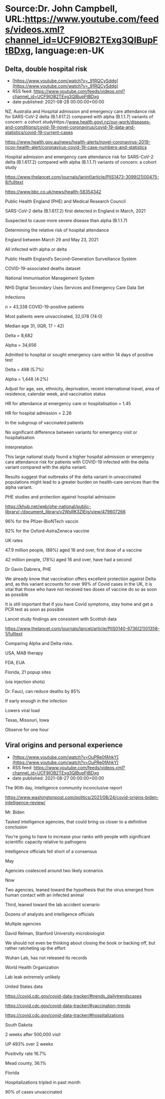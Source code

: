 # Source:Dr. John Campbell, URL:https://www.youtube.com/feeds/videos.xml?channel_id=UCF9IOB2TExg3QIBupFtBDxg, language:en-UK

## Delta, double hospital risk
 - [https://www.youtube.com/watch?v=_91RQCySddg](https://www.youtube.com/watch?v=_91RQCySddg)
 - RSS feed: https://www.youtube.com/feeds/videos.xml?channel_id=UCF9IOB2TExg3QIBupFtBDxg
 - date published: 2021-08-28 00:00:00+00:00

NZ, Australia and Hospital admission and emergency care attendance risk for SARS-CoV-2 delta (B.1.617.2) compared with alpha (B.1.1.7) variants of concern: a cohort studyhttps://www.health.govt.nz/our-work/diseases-and-conditions/covid-19-novel-coronavirus/covid-19-data-and-statistics/covid-19-current-cases

https://www.health.gov.au/news/health-alerts/novel-coronavirus-2019-ncov-health-alert/coronavirus-covid-19-case-numbers-and-statistics

Hospital admission and emergency care attendance risk for SARS-CoV-2 delta (B.1.617.2) compared with alpha (B.1.1.7) variants of concern: a cohort study

https://www.thelancet.com/journals/laninf/article/PIIS1473-3099(21)00475-8/fulltext

https://www.bbc.co.uk/news/health-58354342

Public Health England (PHE) and Medical Research Council

SARS-CoV-2 delta (B.1.617.2) first detected in England in March, 2021

Suspected to cause more severe disease than alpha (B.1.1.7)

Determining the relative risk of hospital attendance

England between March 29 and May 23, 2021

All infected with alpha or delta

Public Health England’s Second-Generation Surveillance System

COVID-19-associated deaths dataset

National Immunisation Management System

NHS Digital Secondary Uses Services and Emergency Care Data Set

Infections

n = 43,338 COVID-19-positive patients

Most patients were unvaccinated, 32,078 (74·0)

Median age 31, (IQR, 17 – 42)

Delta = 8,682

Alpha = 34,656

Admitted to hospital or sought emergency care within 14 days of positive test

Delta = 498 (5.7%)

Alpha = 1,448 (4·2%)

Adjust for age, sex, ethnicity, deprivation, recent international travel, area of residence, calendar week, and vaccination status

HR for attendance at emergency care or hospitalisation = 1.45

HR for hospital admission = 2.26

In the subgroup of vaccinated patients

No significant difference between variants for emergency visit or hospitalisation

Interpretation

This large national study found a higher hospital admission or emergency care attendance risk for patients with COVID-19 infected with the delta variant compared with the alpha variant. 

Results suggest that outbreaks of the delta variant in unvaccinated populations might lead to a greater burden on health-care services than the alpha variant.

PHE studies and protection against hospital admission

https://khub.net/web/phe-national/public-library/-/document_library/v2WsRK3ZlEig/view/479607266

96% for the Pfizer-BioNTech vaccin

92% for the Oxford-AstraZeneca vaccine

UK rates

47.9 million people, (88%) aged 16 and over, first dose of a vaccine

42 million people, (78%) aged 16 and over, have had a second

Dr Gavin Dabrera, PHE

We already know that vaccination offers excellent protection against Delta and, as this variant accounts for over 99% of Covid cases in the UK, it is vital that those who have not received two doses of vaccine do so as soon as possible
 
It is still important that if you have Covid symptoms, stay home and get a PCR test as soon as possible

Lancet study findings are consistent with Scottish data

https://www.thelancet.com/journals/lancet/article/PIIS0140-6736(21)01358-1/fulltext

Comparing Alpha and Delta risks.


USA, MAB therapy

FDA, EUA

Florida, 21 popup sites

(via injection shots)

Dr. Fauci, can reduce deaths by 85%

If early enough in the infection

Lowers viral load

Texas, Missouri, Iowa

Observe for one hour

## Viral origins and personal experience
 - [https://www.youtube.com/watch?v=OuPRe0fAhkY](https://www.youtube.com/watch?v=OuPRe0fAhkY)
 - RSS feed: https://www.youtube.com/feeds/videos.xml?channel_id=UCF9IOB2TExg3QIBupFtBDxg
 - date published: 2021-08-27 00:00:00+00:00

The 90th day, Intelligence community inconclusive report

https://www.washingtonpost.com/politics/2021/08/24/covid-origins-biden-intelligence-review/

Mr. Biden

Tasked intelligence agencies, that could bring us closer to a definitive conclusion

You’re going to have to increase your ranks with people with significant scientific capacity relative to pathogens

Intelligence officials fell short of a consensus

May

Agencies coalesced around two likely scenarios

Now

Two agencies, leaned toward the hypothesis that the virus emerged from human contact with an infected animal

Third, leaned toward the lab accident scenario

Dozens of analysts and intelligence officials

Multiple agencies

David Relman, Stanford University microbiologist

We should not even be thinking about closing the book or backing off, but rather ratcheting up the effort

Wuhan Lab, has not released its records

World Health Organization

Lab leak extremely unlikely

United States data

https://covid.cdc.gov/covid-data-tracker/#trends_dailytrendscases

https://covid.cdc.gov/covid-data-tracker/#vaccination-trends

https://covid.cdc.gov/covid-data-tracker/#hospitalizations

South Dakota

2 weeks after 500,000 visit

UP 493% over 2 weeks

Positivity rate 16.7%

Mead county, 36.1%

Florida

Hospitalizations tripled in past month

90% of cases unvaccinated

